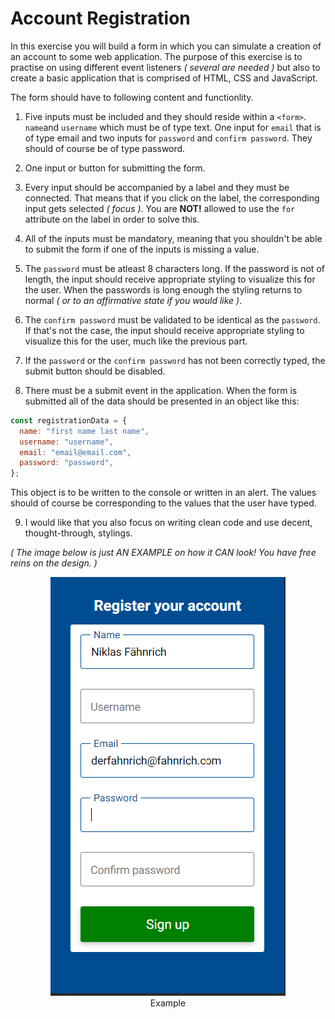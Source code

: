 # Account Registration

In this exercise you will build a form in which you can simulate a creation of an account to some web application. The purpose of this exercise is to practise on using different event listeners _( several are needed )_ but also to create a basic application that is comprised of HTML, CSS and JavaScript.

The form should have to following content and functionlity.

1. Five inputs must be included and they should reside within a `<form>`. `name`and `username` which must be of type text. One input for `email` that is of type email and two inputs for `password` and `confirm password`. They should of course be of type password.

2. One input or button for submitting the form.

3. Every input should be accompanied by a label and they must be connected. That means that if you click on the label, the corresponding input gets selected _( focus )_. You are **NOT!** allowed to use the `for` attribute on the label in order to solve this.

4. All of the inputs must be mandatory, meaning that you shouldn't be able to submit the form if one of the inputs is missing a value.

5. The `password` must be atleast 8 characters long. If the password is not of length, the input should receive appropriate styling to visualize this for the user. When the passwords is long enough the styling returns to normal _( or to an affirmative state if you would like )_.

6. The `confirm password` must be validated to be identical as the `password`. If that's not the case, the input should receive appropriate styling to visualize this for the user, much like the previous part.

7. If the `password` or the `confirm password` has not been correctly typed, the submit button should be disabled.

8. There must be a submit event in the application. When the form is submitted all of the data should be presented in an object like this:

```js
const registrationData = {
  name: "first name last name",
  username: "username",
  email: "email@email.com",
  password: "password",
};
```

This object is to be written to the console or written in an alert. The values should of course be corresponding to the values that the user have typed.

9. I would like that you also focus on writing clean code and use decent, thought-through, stylings.

_( The image below is just AN EXAMPLE on how it CAN look! You have free reins on the design. )_

<figure style="text-align: center;"><img src="example-img.png">
<figcaption>Example</figcaption></figure>
